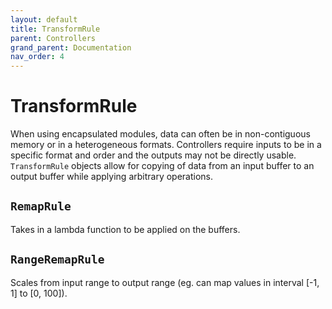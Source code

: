 ```yaml
---
layout: default
title: TransformRule
parent: Controllers
grand_parent: Documentation
nav_order: 4
---
```


# TransformRule

When using encapsulated modules, data can often be in non-contiguous memory or in a heterogeneous formats. Controllers require inputs to be in a specific format and order and the outputs may not be directly usable. `TransformRule` objects allow for copying of data from an input buffer to an output buffer while applying arbitrary operations. 

## `RemapRule`
Takes in a lambda function to be applied on the buffers.

## `RangeRemapRule`
Scales from input range to output range (eg. can map values in interval [-1, 1] to [0, 100]).